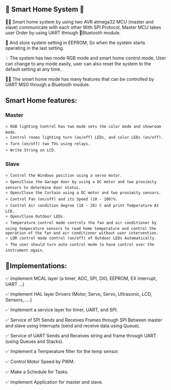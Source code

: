## 📱 Smart Home System 🏩

🧑‍💻 Smart home system by using two AVR atmega32 MCU (master and slave) communicate with each other
With SPI Protocol, Master MCU takes user Order by using UART through 📶Bluetooth module.

💾 And store system setting in EEPROM, So when the system starts operating in the last setting.

💡 The system has two mode RGB mode and smart home control mode, User can change to any mode easily, user can also
reset the system to the default setting at any time.

🤳🏻 The smart home mode has many features that can be controlled by UART MSG through a Bluetooth module.

## Smart Home features:‎
### Master

    ⭐ RGB lighting Control has two mode sets the color mode and showroom ‎mode.‎
    ⭐ Control rooms lighting turn (on/off) LEDs, and color LEDs (on/off).‎
    ⭐ Turn (on/off) two TVs using relays.‎
    ⭐ Write String on LCD.‎

### Slave

    ⭐ Control the Windows position using a servo motor.‎
    ⭐ Open/Close the Garage door by using a DC motor and two proximity ‎sensors to determine door status.‎
    ⭐ Open/Close the Curtain using a DC motor and two proximity sensors.‎
    ⭐ Control Fan (on/off) and its Speed (10 - 100)%.‎
    ⭐ Control Air condition degree (18 - 28) C and print Temperature At LCD.‎
    ⭐ Open/Close Outdoor LEDs.‎
    ⭐ Temperature control mode controls the fan and air conditioner by using ‎temperature sensors to read home temperature and control the operation of ‎the fan and air conditioner without user intervention.‎
    ⭐ LDR control mode control (on/off) of Outdoor LEDs Automatically.‎
    ⭐ The user should turn auto control mode to have control over the instrument ‎again.‎


  



##  👷Implementations:‎
‎✅ ‎‎Implement MCAL layer (a timer, ADC, SPI, DIO, EEPROM, EX interrupt, ‎UART …)‎

✅ ‎Implement HAL layer Drivers (Motor, Servo, Servo, Ultrasonic, LCD, ‎Sensors,…..)‎

‎✅ ‎Implement a service layer for timer, UART, and SPI.‎

‎✅ Service of SPI Sends and Receives Frames through SPI Between master and ‎slave using Interrupts  (send and receive data using Queue).‎

‎✅ Service of UART Sends and Receives string and frame through UART (using ‎Queues and Stacks).‎

‎✅ ‎Implement a Temperature filter for the temp sensor.‎

✅ ‎Control Motor Speed by PWM.‎

‎✅ Make a Schedule for Tasks.‎

‎✅ ‎Implement Application for master and slave.‎ ‎
